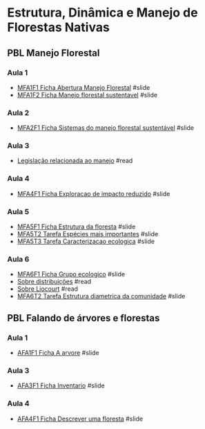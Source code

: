 # Estrutura, Dinâmica e Manejo de Florestas Nativas

## PBL Manejo Florestal

### Aula 1
- [MFA1F1 Ficha Abertura Manejo Florestal](https://htmlpreview.github.io/?https://github.com/Gorgens/manejo/blob/main/pbl_manejo/MFA1F1%20Ficha%20Abertura%20Manejo%20Florestal/index.html) #slide 
- [MFA1F2 Ficha Manejo florestal sustentavel](https://htmlpreview.github.io/?https://github.com/Gorgens/manejo/blob/main/pbl_manejo/MFA1F2%20Ficha%20Manejo%20florestal%20sustentavel/index.html) #slide 

### Aula 2
- [MFA2F1 Ficha Sistemas do manejo florestal sustentável](https://htmlpreview.github.io/?https://github.com/Gorgens/manejo/blob/main/pbl_manejo/MFA2F1%20Ficha%20Sistemas%20do%20manejo%20florestal%20sustentavel/index.html) #slide

### Aula 3
- [Legislação relacionada ao manejo](https://snif.florestal.gov.br/pt-br/legislacao-florestal/460-instrucoes-normativas) #read 

### Aula 4
- [MFA4F1 Ficha Exploracao de impacto reduzido](https://htmlpreview.github.io/?https://github.com/Gorgens/manejo/blob/main/pbl_manejo/MFA4F1%20Ficha%20Exploracao%20de%20impacto%20reduzido/index.html) #slide 


### Aula 5
- [MFA5F1 Ficha Estrutura da floresta](https://htmlpreview.github.io/?https://github.com/Gorgens/manejo/blob/main/pbl_manejo/MFA5F1%20Ficha%20Estrutura%20da%20floresta/index.html) #slide 
- [MFA5T2 Tarefa Espécies mais importantes](https://htmlpreview.github.io/?https://github.com/Gorgens/manejo/blob/main/pbl_manejo/MFA5T2%20Tarefa%20Especies%20mais%20importantes/index.html) #slide
- [MFA5T3 Tarefa Caracterizacao ecologica](https://htmlpreview.github.io/?https://github.com/Gorgens/manejo/blob/main/pbl_manejo/MFA5T3%20Tarefa%20Caracterizacao%20ecologica/index.html) #slide

### Aula 6
- [MFA6F1 Ficha Grupo ecologico](https://htmlpreview.github.io/?https://github.com/Gorgens/manejo/blob/main/pbl_manejo/MFA6F1%20Ficha%20Grupo%20ecologico/index.html) #slide 
- [Sobre distribuições](https://github.com/Gorgens/manejo/blob/main/pbl_manejo/MFA6T2%20Tarefa%20Estrutura%20diametrica%20da%20comunidade/cheat%20sheet%20-%20distribuicoes.pdf) #read
- [Sobre Liocourt](https://github.com/Gorgens/manejo/blob/main/pbl_manejo/MFA6T2%20Tarefa%20Estrutura%20diametrica%20da%20comunidade/cheat%20sheet%20liocourt.pdf) #read
- [MFA6T2 Tarefa Estrutura diametrica da comunidade](https://htmlpreview.github.io/?https://github.com/Gorgens/manejo/blob/main/pbl_manejo/MFA6T2%20Tarefa%20Estrutura%20diametrica%20da%20comunidade/index.html) #slide 


## PBL Falando de árvores e florestas

### Aula 1

- [AFA1F1 Ficha A arvore](https://htmlpreview.github.io/?https://github.com/Gorgens/manejo/blob/main/pbl_floresta/AFA1F1%20Ficha%20A%20arvore/index.html) #slide

### Aula 3

- [AFA3F1 Ficha Inventario](https://htmlpreview.github.io/?https://github.com/Gorgens/manejo/blob/main/pbl_floresta/AFA3F1%20Ficha%20Inventario/index.html) #slide

### Aula 4

- [AFA4F1 Ficha Descrever uma floresta](https://htmlpreview.github.io/?https://github.com/Gorgens/manejo/blob/main/pbl_floresta/AFA4F1%20Ficha%20Descrever%20uma%20floresta/index.html) #slide